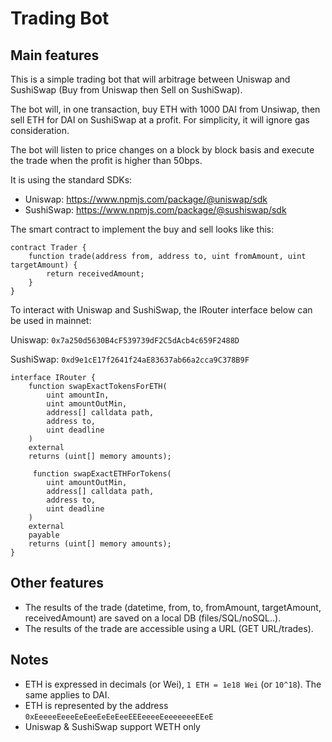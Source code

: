 # Trading Bot

## Main features

This is a simple trading bot that will arbitrage between Uniswap and SushiSwap (Buy from Uniswap then Sell on SushiSwap).

The bot will, in one transaction, buy ETH with 1000 DAI from Unsiwap, then sell ETH for DAI on SushiSwap at a profit.
For simplicity, it will ignore gas consideration.

The bot will listen to price changes on a block by block basis and execute the trade when the profit is higher than 50bps.

It is using the standard SDKs:
- Uniswap: https://www.npmjs.com/package/@uniswap/sdk
- SushiSwap: https://www.npmjs.com/package/@sushiswap/sdk

The smart contract to implement the buy and sell looks like this:

```solidity
contract Trader {
    function trade(address from, address to, uint fromAmount, uint targetAmount) {
        return receivedAmount;
    }
}
```

To interact with Uniswap and SushiSwap, the IRouter interface below can be used in mainnet:

Uniswap: `0x7a250d5630B4cF539739dF2C5dAcb4c659F2488D`

SushiSwap: `0xd9e1cE17f2641f24aE83637ab66a2cca9C378B9F`

```solidity
interface IRouter {
    function swapExactTokensForETH(
        uint amountIn,
        uint amountOutMin,
        address[] calldata path,
        address to,
        uint deadline
    )
    external
    returns (uint[] memory amounts);

     function swapExactETHForTokens(
        uint amountOutMin,
        address[] calldata path,
        address to,
        uint deadline
    )
    external
    payable
    returns (uint[] memory amounts);
}
```

## Other features

- The results of the trade (datetime, from, to, fromAmount, targetAmount, receivedAmount) are saved on a local DB (files/SQL/noSQL..).
- The results of the trade are accessible using a URL (GET URL/trades).

## Notes

- ETH is expressed in decimals (or Wei), `1 ETH = 1e18 Wei` (or `10^18`). The same applies to DAI.
- ETH is represented by the address `0xEeeeeEeeeEeEeeEeEeEeeEEEeeeeEeeeeeeeEEeE`
- Uniswap & SushiSwap support WETH only
